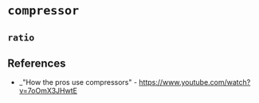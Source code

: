 # `compressor`

## `ratio`


## References

  - _"How the pros use compressors" - https://www.youtube.com/watch?v=7oOmX3JHwtE
